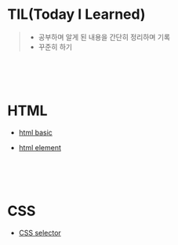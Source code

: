 # TIL(Today I Learned)

>* 공부하며 알게 된 내용을 간단히 정리하며 기록
>* 꾸준히 하기

<br>
<br>
<br>


# HTML
* [html basic][htmlbasiclink]

[htmlbasiclink]: https://github.com/saehakim/TIL/blob/main/HTML/html%20basic.md 
* [html element][htmlelementlink]

[htmlelementlink]: https://github.com/saehakim/TIL/blob/main/HTML/html%20element.md


<br>
<br>
<br>


# CSS
* [CSS selector][cssselectorlink]

[cssselectorlink]: https://github.com/saehakim/TIL/blob/main/CSS/CSS%20selector.md



<br>
<br>



